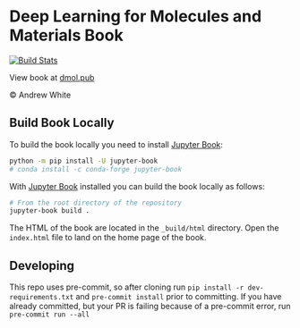 # Deep Learning for Molecules and Materials Book

[![Build Stats](https://github.com/whitead/dmol-book/workflows/deploy-book/badge.svg)](https://github.com/whitead/dmol-book/actions)

View book at [dmol.pub](https://dmol.pub)

&copy; Andrew White

## Build Book Locally

To build the book locally you need to install [Jupyter Book](https://jupyterbook.org/en/stable/intro.html):

```bash
python -m pip install -U jupyter-book
# conda install -c conda-forge jupyter-book
```

With [Jupyter Book](https://jupyterbook.org/en/stable/intro.html) installed you can build the book locally as follows:

```bash
# From the root directory of the repository
jupyter-book build .
```

The HTML of the book are located in the `_build/html` directory. Open the `index.html` file to land on the home page of the book.

## Developing

This repo uses pre-commit, so after cloning run `pip install -r dev-requirements.txt` and `pre-commit install` prior to committing.
If you have already committed, but your PR is failing because of a pre-commit error, run `pre-commit run --all`
